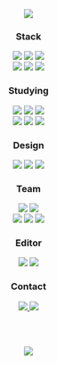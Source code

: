 <div align=center> <!-- 중앙 정렬 -->

  <!-- 대문 -->
  <img src="https://capsule-render.vercel.app/api?type=soft&color=auto&height=120&section=header&text=Seungjeon%20Baik&fontSize=40&fontColor=ffffff&desc=FrontEnd%20Developer&descSize=20&descAlignY=80&animation=twinkling"/>

  <h3> Stack </h3> <!-- 스택 -->
  <img src="https://img.shields.io/badge/HTML5-E34F26?style=flat-square&logo=html5&logoColor=white"/></a> <!-- html5 --> 
  <img src="https://img.shields.io/badge/CSS3-1572B6?style=flat-square&logo=css3&logoColor=white"/></a> <!-- css3 --> 
  <img src="https://img.shields.io/badge/JavaScript-F7DF1E?style=flat-square&logo=javascript&logoColor=white"/></a> <!-- javascript --> 
  <br>
  <img src="https://img.shields.io/badge/jQuery-0769AD?style=flat-square&logo=jQuery&logoColor=white"/></a> <!-- jquery -->
  <img src="https://img.shields.io/badge/Bootstrap-7952B3?style=flat-square&logo=bootstrap&logoColor=white"/></a> <!-- bootstrap --> 
  <img src="https://img.shields.io/badge/Ajax-0769AD?style=flat-square&logo=jQuery&logoColor=white"/></a> <!-- ajax -->
  
  <h3> Studying </h3>  <!-- 공부 -->
  <img src="https://img.shields.io/badge/React-61DAFB?style=flat-square&logo=react&logoColor=white"/></a> <!-- react -->
    <img src="https://img.shields.io/badge/Redux-764ABC?style=flat-square&logo=redux&logoColor=white"/></a> <!-- redux -->
  <img src="https://img.shields.io/badge/TypeScript-3178C6?style=flat-square&logo=typescript&logoColor=white"/></a> <!-- typescript -->
  <br>
  <img src="https://img.shields.io/badge/Vue.js-4FC08D?style=flat-square&logo=vue.js&logoColor=white"/></a> <!-- vue -->
  <img src="https://img.shields.io/badge/Vuetify-1867C0?style=flat-square&logo=vuetify&logoColor=white"/></a> <!-- vuetify -->
  <img src="https://img.shields.io/badge/Vite-646CFF?style=flat-square&logo=vite&logoColor=white"/></a> <!-- vue -->
  <!-- <img src="https://img.shields.io/badge/React Native-61DAFB?style=flat-square&logo=react&logoColor=white"/></a> <!-- reactnative -->
  <!-- <img src="https://img.shields.io/badge/NodeJS-339933?style=flat-square&logo=node.js&logoColor=white"/></a> <!-- nodejs -->

  <h3> Design </h3>   <!-- 디자인 --> 
  <img src="https://img.shields.io/badge/Photoshop-31A8FF?style=flat-square&logo=adobephotoshop&logoColor=white"/></a> <!-- photoshop --> 
  <img src="https://img.shields.io/badge/Illustrator-FF9A00?style=flat-square&logo=adobeillustrator&logoColor=white"/></a> <!-- ilustrator --> 
  <img src="https://img.shields.io/badge/Figma-F24E1E?style=flat-square&logo=figma&logoColor=white"/></a> <!-- figma --> 

  <h3> Team </h3> <!-- 협업 --> 
  <img src="https://img.shields.io/badge/Github-181717?style=flat-square&logo=github&logoColor=white"/></a> <!-- github --> 
  <img src="https://img.shields.io/badge/GitLab-FCA121?style=flat-square&logo=gitlab&logoColor=white"/></a> <!-- gitlab --> 
  <br>
  <img src="https://img.shields.io/badge/Notion-000000?style=flat-square&logo=notion&logoColor=white"/></a> <!-- notion --> 
  <img src="https://img.shields.io/badge/Slack-4A154B?style=flat-square&logo=slack&logoColor=white"/></a> <!-- slack -->
  <img src="https://img.shields.io/badge/Asana-273347?style=flat-square&logo=asana&logoColor=white"/></a> <!-- asana --> 

  <h3> Editor </h3> <!-- 환경 -->
  <img src="https://img.shields.io/badge/VSCode-007ACC?style=flat-square&logo=visualstudiocode&logoColor=white"/></a> <!-- vscode --> 
  <img src="https://img.shields.io/badge/Eclipse-2C2255?style=flat-square&logo=eclipse&logoColor=white"/></a> <!-- eclipse -->
  <!-- <img src="https://img.shields.io/badge/Windows-0078D6?style=flat-square&logo=windows&logoColor=white"/></a> <!-- window --> 
  <!-- <img src="https://img.shields.io/badge/macOS-000000?style=flat-square&logo=macos&logoColor=white"/></a> <!-- mac --> 
  <!-- <img src="https://img.shields.io/badge/Linux-FCC624?style=flat-square&logo=linux&logoColor=white"/></a> <!-- linux --> 
  
  <h3> Contact </h3> <!-- 연락처 --> 
  <a href="https://baby-coder.tistory.com">
    <img src="https://img.shields.io/badge/Tistory-FFCD00?style=flat-square&logo=kakao&logoColor=white&link=https://baby-coder.tistory.com/"/>
  </a>
  <a href="https://mail.naver.com/write">
    <img src="https://img.shields.io/badge/Email-03C75A?style=flat-square&logo=naver&logoColor=white&link=https://mail.naver.com/write"/>
  </a>
  
  <br><br> 

  <a href="https://hits.seeyoufarm.com"> <!-- 방문수 -->
    <img src="https://hits.seeyoufarm.com/api/count/incr/badge.svg?url=https%3A%2F%2Fgithub.com%2FBaikSeungJeon&count_bg=%2379C83D&title_bg=%23555555&icon=&icon_color=%23E7E7E7&title=hits&edge_flat=false"/>
  </a>

</div>
